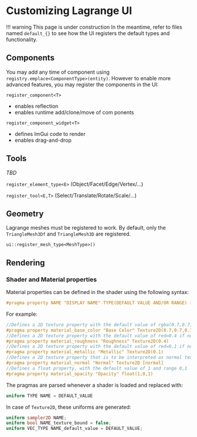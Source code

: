 <!-- $ignore -->

# Customizing Lagrange UI

!!! warning
    This page is under construction In the meantime, refer to files named `default_{}` to see how
    the UI registers the default types and functionality.

## Components

You may add any time of component using `registry.emplace<ComponentType>(entity)`. However to enable
more advanced features, you may register the components in the UI:

`register_component<T>`
- enables reflection
- enables runtime add/clone/move of com ponents

`register_component_widget<T>`
- defines ImGui code to render
- enables drag-and-drop


## Tools

*TBD*

`register_element_type<E>` (Object/Facet/Edge/Vertex/...)

`register_tool<E,T>` (Select/Translate/Rotate/Scale/...)

## Geometry

Lagrange meshes must be registered to work. By default, only the `TriangleMesh3Df` and
`TriangleMesh3D` are registered.

`ui::register_mesh_type<MeshType>()`

## Rendering

### Shader and Material properties

Material properties can be defined in the shader using the following syntax:


```glsl
#pragma property NAME "DISPLAY NAME" TYPE(DEFAULT VALUE AND/OR RANGE) [TAG1, TAG2]
```

For example:
```glsl
//Defines a 2D texture property with the default value of rgba(0.7,0.7,0.7,1) if no texture is bound
#pragma property material_base_color "Base Color" Texture2D(0.7,0.7,0.7,1)
//Defines a 2D texture property with the default value of red=0.4 if no texture is bound
#pragma property material_roughness "Roughness" Texture2D(0.4)
//Defines a 2D texture property with the default value of red=0.1 if no texture is bound
#pragma property material_metallic "Metallic" Texture2D(0.1)
//Defines a 2D texture property that is to be interpreted as normal texture
#pragma property material_normal "Normal" Texture2D [normal]
//Defines a float property, with the default value of 1 and range 0,1
#pragma property material_opacity "Opacity" float(1,0,1)
```

The pragmas are parsed whenever a shader is loaded and replaced with:
```glsl
uniform TYPE NAME = DEFAULT_VALUE
```
In case of `Texture2D`, these uniforms are generated:
```glsl
uniform sampler2D NAME;
uniform bool NAME_texture_bound = false;
uniform VEC_TYPE NAME_default_value = DEFAULT_VALUE;
```
